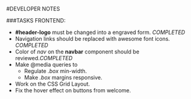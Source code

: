 #DEVELOPER NOTES

###TASKS FRONTEND: 

- **#header-logo** must be changed into a engraved form. *COMPLETED*
- Navigation links should be replaced with awesome font icons. *COMPLETED*
- Color of *nav* on the **navbar** component should be reviewed.*COMPLETED*
- Make @media queries to
   - Regulate *.box* min-width.
   - Make *.box* margins responsive.
- Work on the CSS Grid Layout.
- Fix the hover effect on buttons from welcome.

